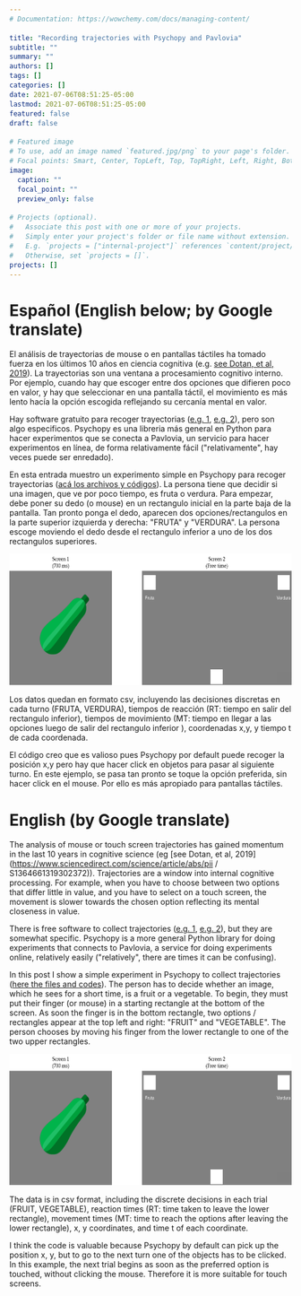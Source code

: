 ```yaml
---
# Documentation: https://wowchemy.com/docs/managing-content/

title: "Recording trajectories with Psychopy and Pavlovia"
subtitle: ""
summary: ""
authors: []
tags: []
categories: []
date: 2021-07-06T08:51:25-05:00
lastmod: 2021-07-06T08:51:25-05:00
featured: false
draft: false

# Featured image
# To use, add an image named `featured.jpg/png` to your page's folder.
# Focal points: Smart, Center, TopLeft, Top, TopRight, Left, Right, BottomLeft, Bottom, BottomRight.
image:
  caption: ""
  focal_point: ""
  preview_only: false

# Projects (optional).
#   Associate this post with one or more of your projects.
#   Simply enter your project's folder or file name without extension.
#   E.g. `projects = ["internal-project"]` references `content/project/deep-learning/index.md`.
#   Otherwise, set `projects = []`.
projects: []
---
```


# Español (English below; by Google translate)

El análisis de trayectorias de mouse o en pantallas táctiles ha tomado fuerza en los últimos 10 años en ciencia cognitiva (e.g. [see Dotan, et al, 2019](https://www.sciencedirect.com/science/article/abs/pii/S1364661319302372)). La trayectorias son una ventana a procesamiento cognitivo interno. Por ejemplo, cuando hay que escoger entre dos opciones que difieren poco en valor, y hay que seleccionar en una pantalla táctil, el movimiento es más lento hacía la opción escogida reflejando su cercanía mental en valor. 

Hay software gratuito para recoger trayectorias ([e.g. 1](https://trajtracker.wixsite.com/trajtracker), [e.g. 2](http://www.mousetracker.org/)), pero son algo especificos. Psychopy es una libreria más general en Python para hacer experimentos que se conecta a Pavlovia, un servicio para hacer experimentos en línea, de forma relativamente fácil ("relativamente", hay veces puede ser enredado). 

En esta entrada muestro un experimento simple en Psychopy para recoger trayectorias ([acá los archivos y códigos](https://github.com/santiagoalonso/starter-academic/tree/master/content/post/Psychopy_Trajectories/Ppy)). La persona tiene que decidir si una imagen, que ve por poco tiempo, es fruta o verdura. Para empezar, debe poner su dedo (o mouse) en un rectangulo inicial en la parte baja de la pantalla. Tan pronto ponga el dedo, aparecen dos opciones/rectangulos en la parte superior izquierda y derecha: "FRUTA" y "VERDURA". La persona escoge moviendo el dedo desde el rectangulo inferior a uno de los dos rectangulos superiores. 

<center><img src="Exp_Design.png" width = "616" height = '234'></center>

Los datos quedan en formato csv, incluyendo las decisiones discretas en cada turno (FRUTA, VERDURA), tiempos de reacción (RT: tiempo en salir del rectangulo inferior), tiempos de movimiento (MT: tiempo en llegar a las opciones luego de salir del rectangulo inferior ), coordenadas x,y, y tiempo t de cada coordenada.     

El código creo que es valioso pues Psychopy por default puede recoger la posición x,y pero hay que hacer click en objetos para pasar al siguiente turno. En este ejemplo, se pasa tan pronto se toque la opción preferida, sin hacer click en el mouse. Por ello es más apropiado para pantallas táctiles. 

# English (by Google translate)

The analysis of mouse or touch screen trajectories has gained momentum in the last 10 years in cognitive science (eg [see Dotan, et al, 2019](https://www.sciencedirect.com/science/article/abs/pii / S1364661319302372)). Trajectories are a window into internal cognitive processing. For example, when you have to choose between two options that differ little in value, and you have to select on a touch screen, the movement is slower towards the chosen option reflecting its mental closeness in value.

There is free software to collect trajectories ([e.g. 1](https://trajtracker.wixsite.com/trajtracker), [e.g. 2](http://www.mousetracker.org/)), but they are somewhat specific. Psychopy is a more general Python library for doing experiments that connects to Pavlovia, a service for doing experiments online, relatively easily ("relatively", there are times it can be confusing).

In this post I show a simple experiment in Psychopy to collect trajectories ([here the files and codes](https://github.com/santiagoalonso/starter-academic/tree/master/content/post/Psychopy_Trajectories/Ppy)). The person has to decide whether an image, which he sees for a short time, is a fruit or a vegetable. To begin, they must put their finger (or mouse) in a starting rectangle at the bottom of the screen. As soon the finger is in the bottom rectangle, two options / rectangles appear at the top left and right: "FRUIT" and "VEGETABLE". The person chooses by moving his finger from the lower rectangle to one of the two upper rectangles.

<center><img src="Exp_Design.png" width = "616" height = '234'></center>

The data is in csv format, including the discrete decisions in each trial (FRUIT, VEGETABLE), reaction times (RT: time taken to leave the lower rectangle), movement times (MT: time to reach the options after leaving the lower rectangle), x, y coordinates, and time t of each coordinate.

I think the code is valuable because Psychopy by default can pick up the position x, y, but to go to the next turn one of the objects has to be clicked. In this example, the next trial begins as soon as the preferred option is touched, without clicking the mouse. Therefore it is more suitable for touch screens.

